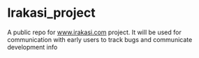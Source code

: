 # Irakasi_project
A public repo for www.irakasi.com project. It will be used for communication with early users to track bugs and communicate development info
